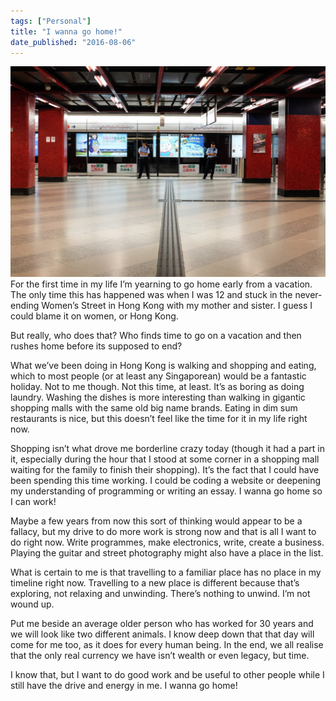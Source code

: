 ```yaml
---
tags: ["Personal"]
title: "I wanna go home!"
date_published: "2016-08-06"
---
```


![hong kong police mtr](images/DSCF7873_nickang_edited-1024x683.jpg)For the first time in my life I’m yearning to go home early from a vacation. The only time this has happened was when I was 12 and stuck in the never-ending Women’s Street in Hong Kong with my mother and sister. I guess I could blame it on women, or Hong Kong.

But really, who does that? Who finds time to go on a vacation and then rushes home before its supposed to end?

What we’ve been doing in Hong Kong is walking and shopping and eating, which to most people (or at least any Singaporean) would be a fantastic holiday. Not to me though. Not this time, at least. It’s as boring as doing laundry. Washing the dishes is more interesting than walking in gigantic shopping malls with the same old big name brands. Eating in dim sum restaurants is nice, but this doesn’t feel like the time for it in my life right now.

Shopping isn’t what drove me borderline crazy today (though it had a part in it, especially during the hour that I stood at some corner in a shopping mall waiting for the family to finish their shopping). It’s the fact that I could have been spending this time working. I could be coding a website or deepening my understanding of programming or writing an essay. I wanna go home so I can work!

Maybe a few years from now this sort of thinking would appear to be a fallacy, but my drive to do more work is strong now and that is all I want to do right now. Write programmes, make electronics, write, create a business. Playing the guitar and street photography might also have a place in the list.

What is certain to me is that travelling to a familiar place has no place in my timeline right now. Travelling to a new place is different because that’s exploring, not relaxing and unwinding. There’s nothing to unwind. I’m not wound up.

Put me beside an average older person who has worked for 30 years and we will look like two different animals. I know deep down that that day will come for me too, as it does for every human being. In the end, we all realise that the only real currency we have isn’t wealth or even legacy, but time.

I know that, but I want to do good work and be useful to other people while I still have the drive and energy in me. I wanna go home!

